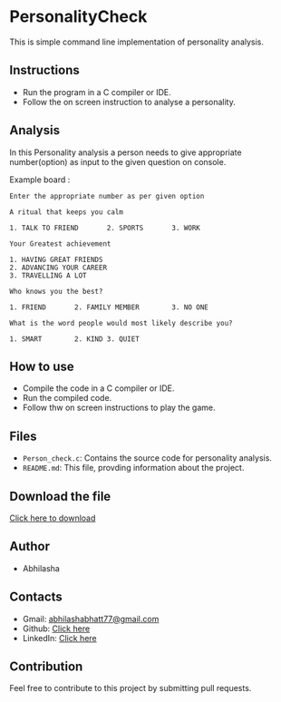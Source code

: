 # PersonalityCheck

This is simple command line implementation of personality analysis.

  ## Instructions
  
- Run the program in a C compiler or IDE.
- Follow the on screen instruction to analyse a personality.

## Analysis
  
  In this Personality analysis a person needs to give appropriate number(option) as 
  input to the given question on console.

      
Example board :
  ```[bash]
  Enter the appropriate number as per given option

  A ritual that keeps you calm

  1. TALK TO FRIEND       2. SPORTS       3. WORK

Your Greatest achievement

1. HAVING GREAT FRIENDS  
2. ADVANCING YOUR CAREER 
3. TRAVELLING A LOT

Who knows you the best?

1. FRIEND       2. FAMILY MEMBER        3. NO ONE

What is the word people would most likely describe you?

1. SMART        2. KIND 3. QUIET

```
## How to use

- Compile the code in a C compiler or IDE.
- Run the compiled code.
- Follow thw on screen instructions to play the game.

## Files

- `Person_check.c`: Contains the source code for personality analysis.
- `README.md`: This file, provding information about the project.
  
## Download the file
<a href="https://raw.githubusercontent.com/Abhilasha-Bhatt/PersonalityCheck/main/Person_Check.c" download="Person_Check.c">Click here to download</a>
## Author

- Abhilasha
  
## Contacts

- Gmail: abhilashabhatt77@gmail.com
- Github: [Click here](https://github.com/Abhilasha-Bhatt)
- LinkedIn: [Click here](https://www.linkedin.com/in/abhilasha-bhatt3)

## Contribution

Feel free to contribute to this project by submitting pull requests.

